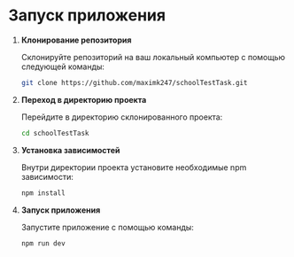 ﻿# Запуск приложения

1. **Клонирование репозитория**

   Склонируйте репозиторий на ваш локальный компьютер с помощью следующей команды:

   ```bash
   git clone https://github.com/maximk247/schoolTestTask.git
   ```
2. **Переход в директорию проекта**

   Перейдите в директорию склонированного проекта:

   ```bash
   cd schoolTestTask
   ```
3. **Установка зависимостей**

   Внутри директории проекта установите необходимые npm зависимости:

   ```bash
   npm install
   ```
4. **Запуск приложения**

   Запустите приложение с помощью команды:

   ```bash
   npm run dev
   ```
